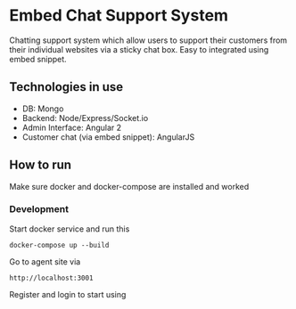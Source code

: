 # Embed Chat Support System
Chatting support system which allow users to support their customers from their individual websites via a sticky chat box. Easy to integrated using embed snippet.

## Technologies in use
* DB: Mongo
* Backend: Node/Express/Socket.io
* Admin Interface: Angular 2
* Customer chat (via embed snippet): AngularJS

## How to run
Make sure docker and docker-compose are installed and worked
### Development
Start docker service and run this
```
docker-compose up --build
```
Go to agent site via
```
http://localhost:3001
```
Register and login to start using